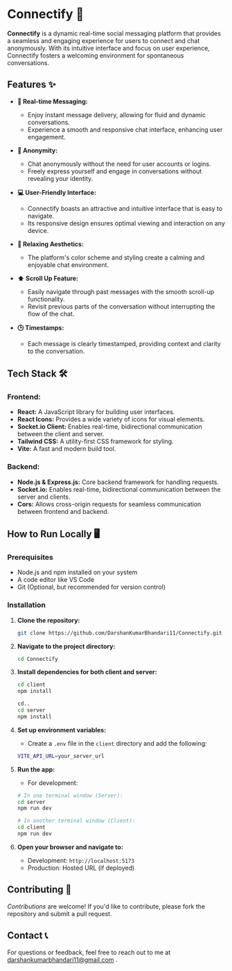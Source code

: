 # Connectify 💬
**Connectify** is a dynamic real-time social messaging platform that provides a seamless and engaging experience for users to connect and chat anonymously. With its intuitive interface and focus on user experience, Connectify fosters a welcoming environment for spontaneous conversations.


## Features ✨
* **🚀 Real-time Messaging:**
    -   Enjoy instant message delivery, allowing for fluid and dynamic conversations.
    -   Experience a smooth and responsive chat interface, enhancing user engagement.

* **👻 Anonymity:**
    -   Chat anonymously without the need for user accounts or logins.
    -   Freely express yourself and engage in conversations without revealing your identity.

* **💻 User-Friendly Interface:**
    -   Connectify boasts an attractive and intuitive interface that is easy to navigate.
    -   Its responsive design ensures optimal viewing and interaction on any device.

* **🎨 Relaxing Aesthetics:**
    -   The platform's color scheme and styling create a calming and enjoyable chat environment.

* **⬆️ Scroll Up Feature:**
    -   Easily navigate through past messages with the smooth scroll-up functionality.
    -   Revisit previous parts of the conversation without interrupting the flow of the chat.

* **🕒 Timestamps:**
    -   Each message is clearly timestamped, providing context and clarity to the conversation.


## Tech Stack 🛠️
### Frontend:
* **React:** A JavaScript library for building user interfaces.
* **React Icons:** Provides a wide variety of icons for visual elements.
* **Socket.io Client:** Enables real-time, bidirectional communication between the client and server.
* **Tailwind CSS:** A utility-first CSS framework for styling.
* **Vite:** A fast and modern build tool.

### Backend:
* **Node.js & Express.js:** Core backend framework for handling requests.
* **Socket.io:** Enables real-time, bidirectional communication between the server and clients.
* **Cors:** Allows cross-origin requests for seamless communication between frontend and backend.


## How to Run Locally 🖥️
### Prerequisites
* Node.js and npm installed on your system
* A code editor like VS Code
* Git (Optional, but recommended for version control)

### Installation
1.  **Clone the repository:**
    ```bash
    git clone https://github.com/DarshanKumarBhandari11/Connectify.git
    ```

2.  **Navigate to the project directory:**
    ```bash
    cd Connectify
    ```

3.  **Install dependencies for both client and server:**
    ```bash
    cd client
    npm install
    
    cd..
    cd server
    npm install
    ```

4.  **Set up environment variables:**
    * Create a `.env` file in the `client` directory and add the following:
    ```bash
    VITE_API_URL=your_server_url
    ```

5.  **Run the app:**
    * For development:
    ```bash
    # In one terminal window (Server):
    cd server
    npm run dev

    # In another terminal window (Client):
    cd client
    npm run dev
    ```

6.  **Open your browser and navigate to:**
    * Development: `http://localhost:5173`
    * Production: Hosted URL (if deployed)


## Contributing 🤝
*Contributions* are welcome! If you'd like to contribute, please fork the repository and submit a pull request.


## Contact 📞
For questions or feedback, feel free to reach out to me at darshankumarbhandari11@gmail.com .
